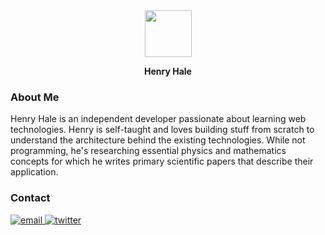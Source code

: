 <div align="center">
<img width=75 src="https://avatars.githubusercontent.com/u/92443116?v=4" />
<p><b>Henry Hale</b></h2>
</div>

### About Me

Henry Hale is an independent developer passionate about learning web technologies. Henry is self-taught and loves building stuff from scratch to understand the architecture behind the existing technologies.
While not programming, he's researching essential physics and mathematics concepts for which he writes primary scientific papers that describe their application. 

### Contact

<div>
<a href="mailto:devhenryhale@proton.me" target="_blank">
<img src=https://img.shields.io/badge/email-%2324292e.svg?&style=for-the-badge&logo=gmail&logoColor=white alt=email style="margin-bottom: 5px;" />
</a>
<a href="https://twitter.com/devhenryhale" target="_blank">
<img src=https://img.shields.io/badge/twitter-%2300acee.svg?&style=for-the-badge&logo=twitter&logoColor=white alt=twitter style="margin-bottom: 5px;" />
</a>  
</div>

